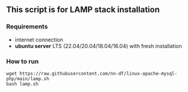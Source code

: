 ## This script is for LAMP stack installation

### Requirements
- internet connection
- **ubuntu server** LTS (22.04/20.04/18.04/16.04) with fresh installation

### How to run
```
wget https://raw.githubusercontent.com/nn-df/linux-apache-mysql-php/main/lamp.sh
bash lamp.sh
```
